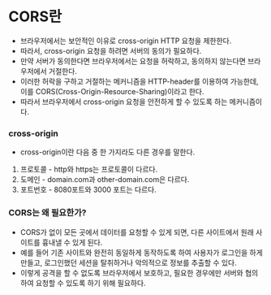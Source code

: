 <h1> CORS란 </h1>

-  브라우저에서는 보안적인 이유로 cross-origin HTTP 요청을 제한한다.
- 따라서, cross-origin 요청을 하려면 서버의 동의가 필요하다.
- 만약 서버가 동의한다면 브라우저에서는 요청을 허락하고, 동의하지 않는다면 브라우저에서 거절한다.
- 이러한 허락을 구하고 거절하는 메커니즘을 HTTP-header를 이용하여 가능한데, 이를 CORS(Cross-Origin-Resource-Sharing)이라고 한다.
- 따라서 브라우저에서 cross-origin 요청을 안전하게 할 수 있도록 하는 메커니즘이다.

<h3> cross-origin </h3>

- cross-origin이란 다음 중 한 가지라도 다른 경우를 말한다.
1. 프로토콜 - http와 https는 프로토콜이 다르다.
2. 도메인 - domain.com과 other-domain.com은 다르다.
3. 포트번호 - 8080포트와 3000 포트는 다르다.

<h3> CORS는 왜 필요한가? </h3>

- CORS가 없이 모든 곳에서 데이터를 요청할 수 있게 되면, 다른 사이트에서 원래 사이트를 흉내낼 수 있게 된다.
- 예를 들어 기존 사이트와 완전히 동일하게 동작하도록 하여 사용자가 로그인을 하게 만들고, 로그인했던 세션을 탈취하거나 악의적으로 정보를 추출할 수 있다.
- 이렇게 공격을 할 수 없도록 브라우저에서 보호하고, 필요한 경우에만 서버와 협의하여 요청할 수 있도록 하기 위해 필요하다.
